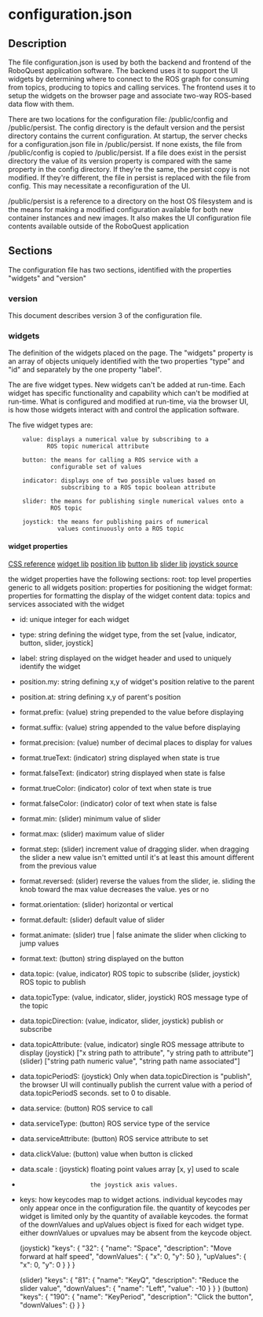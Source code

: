 # configuration.json

## Description

The file configuration.json is used by both the backend and
frontend of the RoboQuest application software. The backend uses
it to support the UI widgets by determining where to connect to
the ROS graph for consuming from topics, producing to topics and
calling services. The frontend uses it to setup the widgets on the
browser page and associate two-way ROS-based data flow with
them.

There are two locations for the configuration file:
/public/config and /public/persist. The config directory is the
default version and the persist directory contains the current
configuration. At startup, the server checks for a
configuration.json file in /public/persist. If none exists, the
file from /public/config is copied to /public/persist. If a file
does exist in the persist directory the value of its version
property is compared with the same property in the config
directory. If they're the same, the persist copy is not modified.
If they're different, the file in persist is replaced with the
file from config. This may necessitate a reconfiguration of the
UI.


/public/persist is a reference to a directory on the host OS
filesystem and is the means for making a modified configuration
available for both new container instances and new images. It
also makes the UI configuration file contents available outside
of the RoboQuest application

## Sections

The configuration file has two sections, identified with the
properties "widgets" and "version"

### version

This document describes version 3 of the configuration file.

### widgets

The definition of the widgets placed on the page. The "widgets"
property is an array of objects uniquely identified with the two
properties "type" and "id" and separately by the one property
"label".

The are five widget types. New widgets can't be added at
run-time. Each widget has specific functionality and capability
which can't be modified at run-time. What is configured and
modified at run-time, via the browser UI, is how those widgets
interact with and control the application software.

The five widget types are:

        value: displays a numerical value by subscribing to a
               ROS topic numerical attribute

        button: the means for calling a ROS service with a
                configurable set of values

        indicator: displays one of two possible values based on
                   subscribing to a ROS topic boolean attribute

        slider: the means for publishing single numerical values onto a
                ROS topic

        joystick: the means for publishing pairs of numerical
                  values continuously onto a ROS topic

#### widget properties

[CSS reference](https://www.w3schools.com/cssref/index.php)
[widget lib](https://jqueryui.com/widget/)
[position lib](https://jqueryui.com/position/)
[button lib](https://jqueryui.com/button/)
[slider lib](https://jqueryui.com/slider/)
[joystick source](https://github.com/bobboteck/JoyStick)

the widget properties have the following sections:
        root: top level properties generic to all widgets
        position: properties for positioning the widget
        format: properties for formatting the display of the widget content
        data: topics and services associated with the widget

* id: unique integer for each widget
* type: string defining the widget type, from the set [value,
    indicator, button, slider, joystick]
* label: string displayed on the widget header and used to uniquely identify
         the widget

* position.my: string defining x,y of widget's position relative to the parent
* position.at: string defining x,y of parent's position

* format.prefix: (value) string prepended to the value before displaying
* format.suffix: (value) string appended to the value before displaying
* format.precision: (value) number of decimal places to display for values 

* format.trueText: (indicator) string displayed when state is true
* format.falseText: (indicator) string displayed when state is false
* format.trueColor: (indicator) color of text when state is true
* format.falseColor: (indicator) color of text when state is false

* format.min: (slider) minimum value of slider
* format.max: (slider) maximum value of slider
* format.step: (slider) increment value of dragging slider. when dragging
                        the slider a new value isn't emitted until it's at
                        least this amount different from the previous value
* format.reversed: (slider) reverse the values from the slider, ie. sliding
                            the knob toward the max value decreases the value.
                            yes or no
* format.orientation: (slider) horizontal or vertical
* format.default: (slider) default value of slider
* format.animate: (slider) true | false animate the slider when clicking to jump values
 
* format.text: (button) string displayed on the button

* data.topic: (value, indicator) ROS topic to subscribe
              (slider, joystick) ROS topic to publish

* data.topicType: (value, indicator, slider, joystick) ROS message type of
                                                       the topic
* data.topicDirection: (value, indicator, slider,  joystick)
                                            publish or subscribe
* data.topicAttribute: (value, indicator) single ROS message attribute to
                                          display
                       (joystick) ["x string path to attribute",
                                   "y string path to attribute"]
                       (slider) ["string path numeric value",
                                 "string path name associated"]
* data.topicPeriodS: (joystick) Only when data.topicDirection is "publish",
                                the browser UI will continually publish the
                                current value with a period of
                                data.topicPeriodS seconds. set to 0 to disable.
  
* data.service: (button) ROS service to call
* data.serviceType: (button) ROS service type of the service
* data.serviceAttribute: (button) ROS service attribute to set
* data.clickValue: (button) value when button is clicked

* data.scale : (joystick) floating point values array [x, y] used to scale
*                         the joystick axis values.

* keys: how keycodes map to widget actions. individual keycodes may only appear once
        in the configuration file. the quantity of keycodes per widget is limited
        only by the quantity of available keycodes. the format of the downValues and
        upValues object is fixed for each widget type. either downValues or upvalues
        may be absent from the keycode object.

    (joystick)
            "keys": {
              "32": {
                "name": "Space",
                "description": "Move forward at half speed",
                "downValues": { "x": 0, "y": 50 },
                "upValues": { "x": 0, "y": 0 }
              }
            }

    (slider)
            "keys": { 
              "81": { 
                "name": "KeyQ", 
                "description": "Reduce the slider value",
                "downValues": { "name": "Left", "value": -10 } 
              }
            }
    (button)
            "keys": {
              "190": {
                "name": "KeyPeriod",
                "description": "Click the button",
                "downValues": {}
              }
            }

